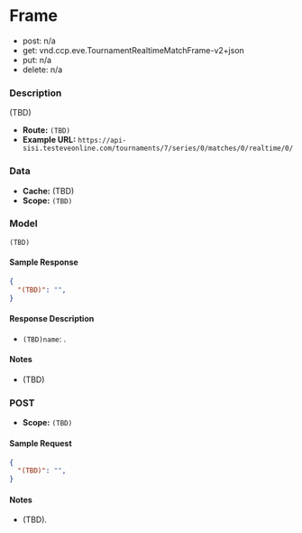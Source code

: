 # Frame 

* post: n/a  
* get: vnd.ccp.eve.TournamentRealtimeMatchFrame-v2+json  
* put: n/a  
* delete: n/a  

### Description
(TBD)


- **Route:** `(TBD)`
- **Example URL:** `https://api-sisi.testeveonline.com/tournaments/7/series/0/matches/0/realtime/0/`

### Data

- **Cache:** (TBD)
- **Scope:** `(TBD)`

### Model
```
(TBD)
```

#### Sample Response

```json
{
  "(TBD)": "",
}
```

#### Response Description

- `(TBD)name`: .

#### Notes

- (TBD)

### POST

- **Scope:** `(TBD)`

#### Sample Request

```json
{
  "(TBD)": "",
}
```

#### Notes

- (TBD).



